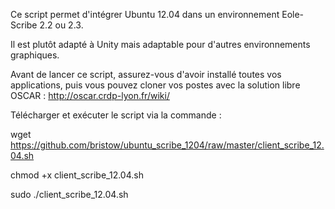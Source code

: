 Ce script permet d'intégrer Ubuntu 12.04 dans un environnement Eole-Scribe 2.2 ou 2.3.

Il est plutôt adapté à Unity mais adaptable pour d'autres environnements graphiques.

Avant de lancer ce script, assurez-vous d'avoir installé toutes vos applications, puis vous pouvez cloner vos postes
avec la solution libre OSCAR : http://oscar.crdp-lyon.fr/wiki/

Télécharger et exécuter le script via la commande :

wget https://github.com/bristow/ubuntu_scribe_1204/raw/master/client_scribe_12.04.sh

chmod +x client_scribe_12.04.sh

sudo ./client_scribe_12.04.sh
